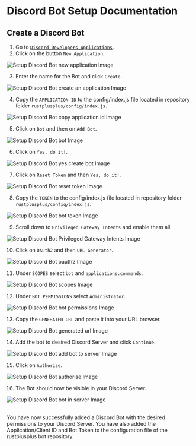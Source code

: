 # Discord Bot Setup Documentation

## Create a Discord Bot

1. Go to [`Discord Developers Applications`](https://discord.com/developers/applications).
2. Click on the button `New Application`.

![Setup Discord Bot new application Image](images/new_application_bot_setup.png)

3. Enter the name for the Bot and click `Create`.

![Setup Discord Bot create an application Image](images/create_an_application_bot_setup.png)

4. Copy the `APPLICATION ID` to the config/index.js file located in repository folder `rustplusplus/config/index.js`.

![Setup Discord Bot copy application id Image](images/copy_application_id_bot_setup.png)

5. Click on `Bot` and then on `Add Bot`.

![Setup Discord Bot bot Image](images/bot_bot_setup.png)

6. Click on `Yes, do it!`.

![Setup Discord Bot yes create bot Image](images/yes_create_bot_bot_setup.png)

7. Click on `Reset Token` and then `Yes, do it!`.

![Setup Discord Bot reset token Image](images/reset_token_bot_setup.png)

8. Copy the `TOKEN` to the config/index.js file located in repository folder `rustplusplus/config/index.js`.

![Setup Discord Bot bot token Image](images/bot_token_bot_setup.png)

9. Scroll down to `Privileged Gateway Intents` and enable them all.

![Setup Discord Bot Privileged Gateway Intents Image](images/privileged_gateway_intents_bot_setup.png)

10. Click on `OAuth2` and then `URL Generator`.

![Setup Discord Bot oauth2 Image](images/oauth2_bot_setup.png)

11. Under `SCOPES` select `bot` and `applications.commands`.

![Setup Discord Bot scopes Image](images/scopes_bot_setup.png)

12. Under `BOT PERMISSIONS` select `Administrator`.

![Setup Discord Bot bot permissions Image](images/bot_permissions_bot_setup.png)

13. Copy the `GENERATED URL` and paste it into your URL browser.

![Setup Discord Bot generated url Image](images/generated_url_bot_setup.png)

14. Add the bot to desired Discord Server and click `Continue`.

![Setup Discord Bot add bot to server Image](images/add_bot_to_server_bot_setup.png)

15. Click on `Authorise`.

![Setup Discord Bot authorise Image](images/authorise_bot_setup.png)

16. The Bot should now be visible in your Discord Server.

![Setup Discord Bot bot in server Image](images/bot_in_server_bot_setup.png)

<br>
You have now successfully added a Discord Bot with the desired permissions to your Discord Server. You have also added the Application/Client ID and Bot Token to the configuration file of the rustplusplus bot repository.